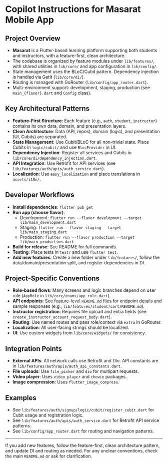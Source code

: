 # Copilot Instructions for Masarat Mobile App

## Project Overview
- **Masarat** is a Flutter-based learning platform supporting both students and instructors, with a feature-first, clean architecture.
- The codebase is organized by feature modules under `lib/features/`, with shared utilities in `lib/core/` and app configuration in `lib/config/`.
- State management uses the BLoC/Cubit pattern. Dependency injection is handled via GetIt (`lib/core/di/`).
- Routing is managed with GoRouter (`lib/config/app_router.dart`).
- Multi-environment support: development, staging, production (see `main_{flavor}.dart` and `Config` class).

## Key Architectural Patterns
- **Feature-First Structure**: Each feature (e.g., `auth`, `student`, `instructor`) contains its own data, domain, and presentation layers.
- **Clean Architecture**: Data (API, repos), domain (logic), and presentation (UI, Cubits) are separated.
- **State Management**: Use Cubit/BLoC for all non-trivial state. Place Cubits in `logic/cubit/` and use `BlocProvider` in UI.
- **Dependency Injection**: Register all services and Cubits in `lib/core/di/dependency_injection.dart`.
- **API Integration**: Use Retrofit for API services (see `lib/features/auth/apis/auth_service.dart`).
- **Localization**: Use `easy_localization` and place translations in `assets/i18n/`.

## Developer Workflows
- **Install dependencies**: `flutter pub get`
- **Run app (choose flavor)**:
  - Development: `flutter run --flavor development --target lib/main_development.dart`
  - Staging:     `flutter run --flavor staging --target lib/main_staging.dart`
  - Production:  `flutter run --flavor production --target lib/main_production.dart`
- **Build for release**: See README for full commands.
- **Testing**: Place tests in `test/` and use `flutter test`.
- **Add new features**: Create a new folder under `lib/features/`, follow the data/domain/presentation split, and register dependencies in DI.

## Project-Specific Conventions
- **Role-based flows**: Many screens and logic branches depend on user role (`AppRole` in `lib/core/enums/app_role.dart`).
- **API endpoints**: See feature-level `README.md` files for endpoint details and sample responses (e.g., `lib/features/student/cart/README.md`).
- **Instructor registration**: Requires file upload and extra fields (see `create_instructor_account_request_body.dart`).
- **Routing**: Use named routes and pass role/context via `extra` in GoRouter.
- **Localization**: All user-facing strings should be localized.
- **UI**: Use custom widgets from `lib/core/widgets/` for consistency.

## Integration Points
- **External APIs**: All network calls use Retrofit and Dio. API constants are in `lib/features/auth/apis/auth_api_constants.dart`.
- **File uploads**: Use `file_picker` and `dio` for multipart requests.
- **Video player**: Uses `video_player` and `chewie` packages.
- **Image compression**: Uses `flutter_image_compress`.

## Examples
- See `lib/features/auth/signup/logic/cubit/register_cubit.dart` for Cubit usage and registration logic.
- See `lib/features/auth/apis/auth_service.dart` for Retrofit API service patterns.
- See `lib/config/app_router.dart` for routing and navigation patterns.

---

If you add new features, follow the feature-first, clean architecture pattern, and update DI and routing as needed. For any unclear conventions, check the main `README.md` or ask for clarification.
